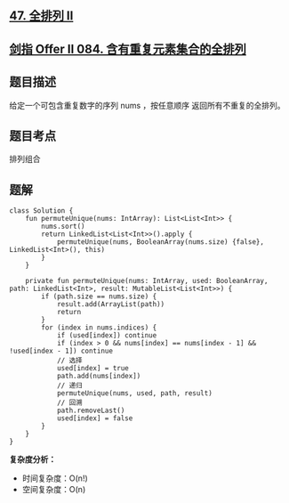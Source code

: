 ## [47. 全排列 II](https://leetcode.cn/problems/permutations-ii/description/)
## [剑指 Offer II 084. 含有重复元素集合的全排列](https://leetcode.cn/problems/7p8L0Z/description/)

## 题目描述

给定一个可包含重复数字的序列 nums ，按任意顺序 返回所有不重复的全排列。

## 题目考点

排列组合

## 题解
 
```
class Solution {
    fun permuteUnique(nums: IntArray): List<List<Int>> {
        nums.sort()
        return LinkedList<List<Int>>().apply {
            permuteUnique(nums, BooleanArray(nums.size) {false}, LinkedList<Int>(), this)
        }
    }

    private fun permuteUnique(nums: IntArray, used: BooleanArray, path: LinkedList<Int>, result: MutableList<List<Int>>) {
        if (path.size == nums.size) {
            result.add(ArrayList(path))
            return
        }
        for (index in nums.indices) {
            if (used[index]) continue
            if (index > 0 && nums[index] == nums[index - 1] && !used[index - 1]) continue
            // 选择
            used[index] = true
            path.add(nums[index])
            // 递归
            permuteUnique(nums, used, path, result)
            // 回溯
            path.removeLast()
            used[index] = false
        }
    }
}
```

**复杂度分析：**

- 时间复杂度：O(n!)
- 空间复杂度：O(n) 

